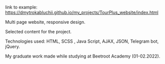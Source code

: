 link to example: https://dmytrokabluchii.github.io/my_projects/TourPlus_website/index.html

Multi page website, responsive design.

Selected content for the project.

Technologies used: HTML, SCSS , Java Script, AJAX, JSON, Telegram bot, jQuery.

My graduate work made while studying at Beetroot Academy (01-02.2022).
